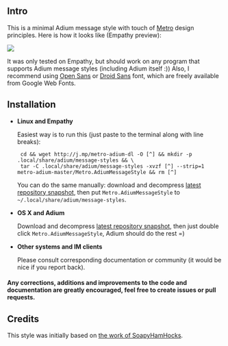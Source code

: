 ## Intro
This is a minimal Adium message style with touch of [Metro](http://en.wikipedia.org/wiki/Metro_%28design_language%29) design principles. Here is how it looks like (Empathy preview):

![](https://drive.google.com/uc?export=view&id=0B-sCqfnhKgTLaXV5ZDdNb3NBQkE)

It was only tested on Empathy, but should work on any program that supports Adium message styles (including Adium itself :)) Also, I recommend using [Open Sans](http://www.google.com/webfonts#UsePlace:use/Collection:Open+Sans) or [Droid Sans](http://www.google.com/webfonts#UsePlace:use/Collection:Droid+Sans) font, which are freely available from Google Web Fonts.


## Installation
 - **Linux and Empathy**

    Easiest way is to run this (just paste to the terminal along with line breaks):

        cd && wget http://j.mp/metro-adium-dl -O [^] && mkdir -p .local/share/adium/message-styles && \
        tar -C .local/share/adium/message-styles -xvzf [^] --strip=1 metro-adium-master/Metro.AdiumMessageStyle && rm [^]

    You can do the same manually: download and decompress [latest repository snapshot](http://j.mp/metro-adium-dl), then put `Metro.AdiumMessageStyle` to `~/.local/share/adium/message-styles`.

 - **OS X and Adium**

    Download and decompress [latest repository snapshot](http://j.mp/metro-adium-dl), then just double click `Metro.AdiumMessageStyle`, Adium should do the rest =)

 - **Other systems and IM clients**

    Please consult corresponding documentation or community (it would be nice if you report back).

#### Any corrections, additions and improvements to the code and documentation are greatly encouraged, feel free to create issues or pull requests.

## Credits
This style was initially based on [the work of SoapyHamHocks](http://soapyhamhocks.deviantart.com/art/Windows-8-Messaging-style-332289807).
